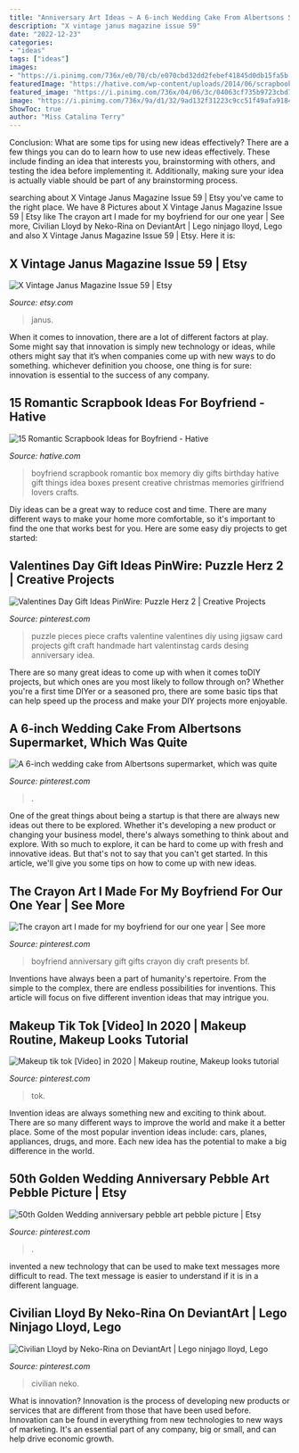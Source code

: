 ```yaml
---
title: "Anniversary Art Ideas ~ A 6-inch Wedding Cake From Albertsons Supermarket, Which Was Quite"
description: "X vintage janus magazine issue 59"
date: "2022-12-23"
categories:
- "ideas"
tags: ["ideas"]
images:
- "https://i.pinimg.com/736x/e0/70/cb/e070cbd32dd2febef41845d0db15fa5b.jpg"
featuredImage: "https://hative.com/wp-content/uploads/2014/06/scrapbook-ideas-for-boyfriend/14-scrapbook-ideas-for-lovers.jpg"
featured_image: "https://i.pinimg.com/736x/04/06/3c/04063cf735b9723cbd71bb3adea525f9.jpg"
image: "https://i.pinimg.com/736x/9a/d1/32/9ad132f31223c9cc51f49afa91847ef1.jpg"
ShowToc: true
author: "Miss Catalina Terry"
---
```



Conclusion: What are some tips for using new ideas effectively?
There are a few things you can do to learn how to use new ideas effectively. These include finding an idea that interests you, brainstorming with others, and testing the idea before implementing it. Additionally, making sure your idea is actually viable should be part of any brainstorming process.

	

		
searching about X Vintage Janus Magazine Issue 59 | Etsy you've came to the right place. We have 8 Pictures about X Vintage Janus Magazine Issue 59 | Etsy like The crayon art I made for my boyfriend for our one year | See more, Civilian Lloyd by Neko-Rina on DeviantArt | Lego ninjago lloyd, Lego and also X Vintage Janus Magazine Issue 59 | Etsy. Here it is:
		
    
## X Vintage Janus Magazine Issue 59 | Etsy

<img loading=lazy src="https://i.etsystatic.com/17086623/r/il/dc6a1a/2051622471/il_1588xN.2051622471_j4tb.jpg" onerror="this.onerror=null;this.src='https://tse2.mm.bing.net/th?id=OIP.Ery47R-BzsdW0ASi01ijhQHaJ3&amp;pid=15.1';" alt="X Vintage Janus Magazine Issue 59 | Etsy">

_Source: etsy.com_

>janus. 

	

When it comes to innovation, there are a lot of different factors at play. Some might say that innovation is simply new technology or ideas, while others might say that it’s when companies come up with new ways to do something. whichever definition you choose, one thing is for sure: innovation is essential to the success of any company.

    
## 15 Romantic Scrapbook Ideas For Boyfriend - Hative

<img loading=lazy src="https://hative.com/wp-content/uploads/2014/06/scrapbook-ideas-for-boyfriend/14-scrapbook-ideas-for-lovers.jpg" onerror="this.onerror=null;this.src='https://tse3.mm.bing.net/th?id=OIP.7yqCcXCTzDaVwZay9thIkAHaJ4&amp;pid=15.1';" alt="15 Romantic Scrapbook Ideas for Boyfriend - Hative">

_Source: hative.com_

>boyfriend scrapbook romantic box memory diy gifts birthday hative gift things idea boxes present creative christmas memories girlfriend lovers crafts. 

	

Diy ideas can be a great way to reduce cost and time. There are many different ways to make your home more comfortable, so it's important to find the one that works best for you. Here are some easy diy projects to get started: 

    
## Valentines Day Gift Ideas PinWire: Puzzle Herz 2 | Creative Projects

<img loading=lazy src="https://i.pinimg.com/736x/04/06/3c/04063cf735b9723cbd71bb3adea525f9.jpg" onerror="this.onerror=null;this.src='https://tse1.mm.bing.net/th?id=OIP.Qe16mkZA6WkuuKJ7Kw2tcwHaJ4&amp;pid=15.1';" alt="Valentines Day Gift Ideas PinWire: Puzzle Herz 2 | Creative Projects">

_Source: pinterest.com_

>puzzle pieces piece crafts valentine valentines diy using jigsaw card projects gift craft handmade hart valentinstag cards desing anniversary idea. 

	

There are so many great ideas to come up with when it comes toDIY projects, but which ones are you most likely to follow through on? Whether you're a first time DIYer or a seasoned pro, there are some basic tips that can help speed up the process and make your DIY projects more enjoyable.

    
## A 6-inch Wedding Cake From Albertsons Supermarket, Which Was Quite

<img loading=lazy src="https://i.pinimg.com/736x/76/79/89/76798924e1f6829106ef3eff498bd701--pretty-cakes-wedding-cake.jpg" onerror="this.onerror=null;this.src='https://tse3.mm.bing.net/th?id=OIP.00MF2VLL1q8sVANL0gJZnAHaKq&amp;pid=15.1';" alt="A 6-inch wedding cake from Albertsons supermarket, which was quite">

_Source: pinterest.com_

>. 

	

One of the great things about being a startup is that there are always new ideas out there to be explored. Whether it's developing a new product or changing your business model, there's always something to think about and explore. With so much to explore, it can be hard to come up with fresh and innovative ideas. But that's not to say that you can't get started. In this article, we'll give you some tips on how to come up with new ideas.

    
## The Crayon Art I Made For My Boyfriend For Our One Year | See More

<img loading=lazy src="https://i.pinimg.com/736x/81/83/b2/8183b22efc31c0b5774f8df62d2fd0d3--boyfriend-ideas-gift-for-boyfriend.jpg" onerror="this.onerror=null;this.src='https://tse2.mm.bing.net/th?id=OIP.1U2ziVpNO64wY2aJ54q9jgHaJ3&amp;pid=15.1';" alt="The crayon art I made for my boyfriend for our one year | See more">

_Source: pinterest.com_

>boyfriend anniversary gift gifts crayon diy craft presents bf. 

	

Inventions have always been a part of humanity's repertoire. From the simple to the complex, there are endless possibilities for inventions. This article will focus on five different invention ideas that may intrigue you.

    
## Makeup Tik Tok [Video] In 2020 | Makeup Routine, Makeup Looks Tutorial

<img loading=lazy src="https://i.pinimg.com/736x/74/b3/7f/74b37fd5a0c96348011ef1bb4b4b1f98.jpg" onerror="this.onerror=null;this.src='https://tse1.mm.bing.net/th?id=OIP.xuFAngSfp7S3F_YLaCOpcgHaNK&amp;pid=15.1';" alt="Makeup tik tok [Video] in 2020 | Makeup routine, Makeup looks tutorial">

_Source: pinterest.com_

>tok. 

	

Invention ideas are always something new and exciting to think about. There are so many different ways to improve the world and make it a better place. Some of the most popular invention ideas include: cars, planes, appliances, drugs, and more. Each new idea has the potential to make a big difference in the world.

    
## 50th Golden Wedding Anniversary Pebble Art Pebble Picture | Etsy

<img loading=lazy src="https://i.pinimg.com/736x/e0/70/cb/e070cbd32dd2febef41845d0db15fa5b.jpg" onerror="this.onerror=null;this.src='https://tse2.mm.bing.net/th?id=OIP.Haswu_GlDxqbQfHaEt3ayQHaJ3&amp;pid=15.1';" alt="50th Golden Wedding anniversary pebble art pebble picture | Etsy">

_Source: pinterest.com_

>. 

	

invented a new technology that can be used to make text messages more difficult to read. The text message is easier to understand if it is in a different language.

    
## Civilian Lloyd By Neko-Rina On DeviantArt | Lego Ninjago Lloyd, Lego

<img loading=lazy src="https://i.pinimg.com/736x/9a/d1/32/9ad132f31223c9cc51f49afa91847ef1.jpg" onerror="this.onerror=null;this.src='https://tse2.mm.bing.net/th?id=OIP.dRa713BhAOSQW84Z7T4XYAHaJ3&amp;pid=15.1';" alt="Civilian Lloyd by Neko-Rina on DeviantArt | Lego ninjago lloyd, Lego">

_Source: pinterest.com_

>civilian neko. 

	

What is innovation?
Innovation is the process of developing new products or services that are different from those that have been used before. Innovation can be found in everything from new technologies to new ways of marketing. It's an essential part of any company, big or small, and can help drive economic growth.

